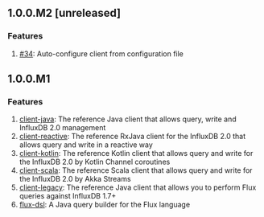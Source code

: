 ## 1.0.0.M2 [unreleased]

### Features
1. [#34](https://github.com/bonitoo-io/influxdb-client-java/issues/34): Auto-configure client from configuration file

## 1.0.0.M1

### Features
1. [client-java](https://github.com/bonitoo-io/influxdb-client-java/tree/master/client#influxdb-client-java): The reference Java client that allows query, write and InfluxDB 2.0 management
1. [client-reactive](https://github.com/bonitoo-io/influxdb-client-java/tree/master/client-reactive#influxdb-client-reactive): The reference RxJava client for the InfluxDB 2.0 that allows query and write in a reactive way
1. [client-kotlin](https://github.com/bonitoo-io/influxdb-client-java/tree/master/client-kotlin#influxdb-client-kotlin): The reference Kotlin client that allows query and write for the InfluxDB 2.0 by Kotlin Channel coroutines
1. [client-scala](https://github.com/bonitoo-io/influxdb-client-java/tree/master/client-scala#influxdb-client-scala): The reference Scala client that allows query and write for the InfluxDB 2.0 by Akka Streams
1. [client-legacy](https://github.com/bonitoo-io/influxdb-client-java/tree/master/client-legacy#influxdb-client-flux):  The reference Java client that allows you to perform Flux queries against InfluxDB 1.7+
1. [flux-dsl](https://github.com/bonitoo-io/influxdb-client-java/tree/master/flux-dsl#flux-dsl): A Java query builder for the Flux language
